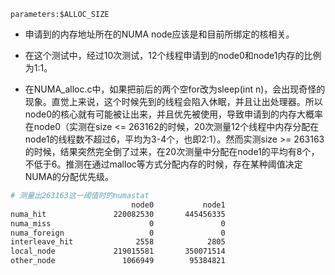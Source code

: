 `parameters:$ALLOC_SIZE`

- 申请到的内存地址所在的NUMA node应该是和目前所绑定的核相关。

- 在这个测试中，经过10次测试，12个线程申请到的node0和node1内存的比例为1:1。

- 在NUMA_alloc.c中，如果把前后的两个空for改为sleep(int n)，会出现奇怪的现象。直觉上来说，这个时候先到的线程会陷入休眠，并且让出处理器。所以node0的核心就有可能被让出来，并且优先被使用，导致申请到的内存大概率在node0（实测在size <= 263162的时候，20次测量12个线程中内存分配在node1的线程数不超过6，平均为3-4个，也即2:1）。然而实测size >= 263163的时候，结果突然完全倒了过来，在20次测量中分配在node1的平均有8个，不低于6。推测在通过malloc等方式分配内存的时候，存在某种阈值决定NUMA的分配优先级。

```bash
# 测量出263163这一阈值时的numastat
                           node0           node1
numa_hit               220082530       445456335
numa_miss                      0               0
numa_foreign                   0               0
interleave_hit              2558            2805
local_node             219015581       350071514
other_node               1066949        95384821
```